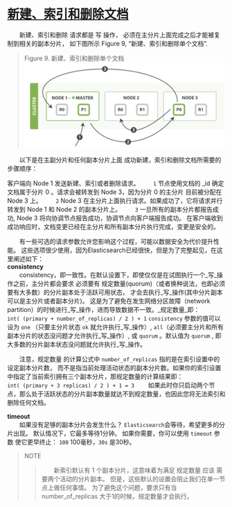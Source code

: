 # [新建、索引和删除文档](03_creating_indexing_deleting_document.md)  
&emsp;&emsp;新建、索引和删除 请求都是 写 操作， 必须在主分片上面完成之后才能被复制到相关的副本分片，
如下图所示 Figure 9, “新建、索引和删除单个文档”.
>Figure 9. 新建、索引和删除单个文档
<img src="./images/09_creating_indexing_deleting_single_document.png" width = "800" height = "200" 
alt="有三个节点和一个索引的集群" align=center />

&emsp;&emsp;以下是在主副分片和任何副本分片上面 成功新建，索引和删除文档所需要的步骤顺序：

客户端向 Node 1 发送新建、索引或者删除请求。
&emsp;&emsp;`1` 节点使用文档的 _id 确定文档属于分片 0 。请求会被转发到 Node 3，因为分片 0 的主分片
目前被分配在 Node 3 上。
&emsp;&emsp;`2` Node 3 在主分片上面执行请求。如果成功了，它将请求并行转发到 Node 1 和 Node 2 的副本分片上。
&emsp;&emsp;`3` 一旦所有的副本分片都报告成功, Node 3 将向协调节点报告成功，协调节点向客户端报告成功。
在客户端收到成功响应时，文档变更已经在主分片和所有副本分片执行完成，变更是安全的。

&emsp;&emsp;有一些可选的请求参数允许您影响这个过程，可能以数据安全为代价提升性能。
这些选项很少使用，因为Elasticsearch已经很快，但是为了完整起见，在这里阐述如下：   
**consistency**  
&emsp;&emsp;consistency，即一致性。在默认设置下，即使仅仅是在试图执行一个_写_操作之前，主分片都会要求 
必须要有 规定数量(quorum)（或者换种说法，也即必须要有大多数）的分片副本处于活跃可用状态，
才会去执行_写_操作(其中分片副本可以是主分片或者副本分片)。
这是为了避免在发生网络分区故障（network partition）的时候进行_写_操作，进而导致数据不一致。_规定数量_即：   
`int( (primary + number_of_replicas) / 2 ) + 1`
`consistency` 参数的值可以设为 `one` （只要主分片状态 `ok` 就允许执行_写_操作）,
`all`（必须要主分片和所有副本分片的状态没问题才允许执行_写_操作）, 
或 `quorum` 。默认值为 `quorum` , 即大多数的分片副本状态没问题就允许执行_写_操作。

&emsp;&emsp;注意，规定数量 的计算公式中 `number_of_replicas` 指的是在索引设置中的设定副本分片数，
而不是指当前处理活动状态的副本分片数。如果你的索引设置中指定了当前索引拥有三个副本分片，那规定数量的计算结果即：   
`int( (primary + 3 replicas) / 2 ) + 1 = 3`
&emsp;&emsp;如果此时你只启动两个节点，那么处于活跃状态的分片副本数量就达不到规定数量，也因此您将无法索引和删除任何文档。   

**timeout**     
&emsp;&emsp;如果没有足够的副本分片会发生什么？ `Elasticsearch`会等待，希望更多的分片出现。
默认情况下，它最多等待1分钟。 如果你需要，你可以使用 `timeout` 参数 使它更早终止： `100` 100毫秒，`30s` 是30秒。

>NOTE
>>&emsp;&emsp;新索引默认有 1 个副本分片，这意味着为满足 规定数量 应该 需要两个活动的分片副本。
 但是，这些默认的设置会阻止我们在单一节点上做任何事情。
 为了避免这个问题，要求只有当 number_of_replicas 大于1的时候，规定数量才会执行。
